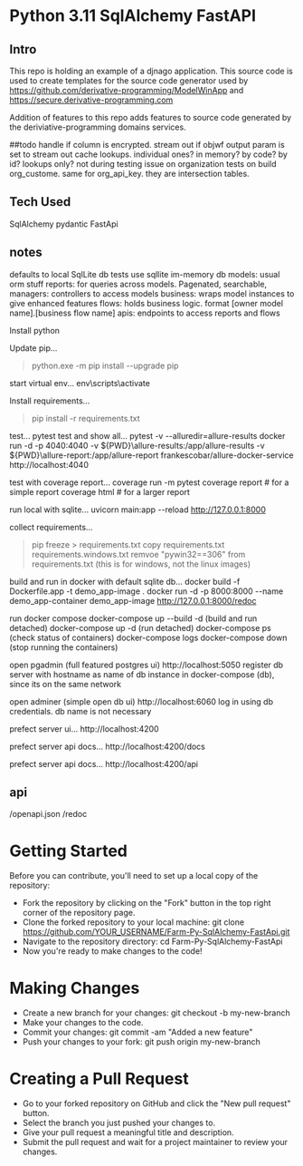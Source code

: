 # Python 3.11 SqlAlchemy FastAPI

## Intro

This repo is holding an example of a djnago application. This source code is used to create templates for the source code generator used by  https://github.com/derivative-programming/ModelWinApp and https://secure.derivative-programming.com

Addition of features to this repo adds features to source code generated by the deriviative-programming domains services.
  
##todo
handle if column is encrypted. 
stream out if objwf output param is set to stream out 
cache lookups. individual ones? in memory? by code? by id? lookups only? not during testing
issue on organization tests on  build org_custome. same for org_api_key.  they are intersection tables.

## Tech Used 
SqlAlchemy
pydantic
FastApi

## notes
defaults to local SqlLite db
tests use sqllite im-memory db
models: usual orm stuff
reports: for queries across models. Pagenated, searchable,
managers: controllers to access models
business: wraps model instances to give enhanced features
flows: holds business logic. format [owner model name].[business flow name]
apis: endpoints to access reports and flows

Install python

Update pip...
>python.exe -m pip install --upgrade pip

start virtual env...
env\scripts\activate

Install requirements...
>pip install -r requirements.txt

test...
pytest
test and show all...
pytest -v --alluredir=allure-results
docker run -d -p 4040:4040 -v ${PWD}\allure-results:/app/allure-results -v ${PWD}\allure-report:/app/allure-report frankescobar/allure-docker-service
http://localhost:4040

test with coverage report...
coverage run -m pytest
coverage report  # for a simple report
coverage html # for a larger report

run local with sqlite...
uvicorn main:app --reload
http://127.0.0.1:8000

collect requirements...
>pip freeze > requirements.txt
copy requirements.txt requirements.windows.txt
remvoe "pywin32==306" from requirements.txt (this is for windows, not the linux images)

build and run in docker with default sqlite db...
docker build -f Dockerfile.app -t demo_app-image .
docker run -d -p 8000:8000 --name demo_app-container  demo_app-image
http://127.0.0.1:8000/redoc

run docker compose
docker-compose up --build -d (build and run detached)
docker-compose up -d (run detached)
docker-compose ps (check status of containers)
docker-compose logs <service-name>
docker-compose down (stop running the containers)

open pgadmin (full featured postgres ui)
http://localhost:5050
register db server with hostname as name of db instance in docker-compose (db), since its on the same network

open adminer (simple open db ui)
http://localhost:6060
log in using db credentials. db name is not necessary

prefect server ui...
http://localhost:4200

prefect server api docs...
http://localhost:4200/docs

prefect server api docs...
http://localhost:4200/api

## api
/openapi.json
/redoc
 

# Getting Started
Before you can contribute, you'll need to set up a local copy of the repository:

* Fork the repository by clicking on the "Fork" button in the top right corner of the repository page.
* Clone the forked repository to your local machine: git clone https://github.com/YOUR_USERNAME/Farm-Py-SqlAlchemy-FastApi.git
* Navigate to the repository directory: cd Farm-Py-SqlAlchemy-FastApi
* Now you're ready to make changes to the code!

# Making Changes
* Create a new branch for your changes: git checkout -b my-new-branch
* Make your changes to the code.
* Commit your changes: git commit -am "Added a new feature"
* Push your changes to your fork: git push origin my-new-branch

# Creating a Pull Request
* Go to your forked repository on GitHub and click the "New pull request" button.
* Select the branch you just pushed your changes to.
* Give your pull request a meaningful title and description.
* Submit the pull request and wait for a project maintainer to review your changes.

